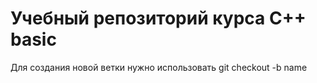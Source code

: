 # Учебный репозиторий курса С++ basic

Для создания новой ветки нужно использовать git checkout -b name